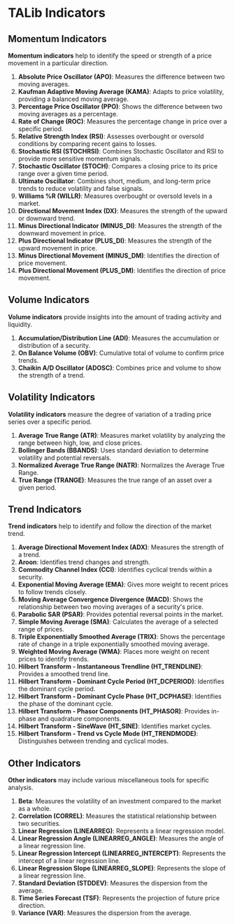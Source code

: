 # TALib Indicators

## Momentum Indicators

**Momentum indicators** help to identify the speed or strength of a price movement in a particular direction.

1. **Absolute Price Oscillator (APO)**: Measures the difference between two moving averages.
2. **Kaufman Adaptive Moving Average (KAMA)**: Adapts to price volatility, providing a balanced moving average.
3. **Percentage Price Oscillator (PPO)**: Shows the difference between two moving averages as a percentage.
4. **Rate of Change (ROC)**: Measures the percentage change in price over a specific period.
5. **Relative Strength Index (RSI)**: Assesses overbought or oversold conditions by comparing recent gains to losses.
6. **Stochastic RSI (STOCHRSI)**: Combines Stochastic Oscillator and RSI to provide more sensitive momentum signals.
7. **Stochastic Oscillator (STOCH)**: Compares a closing price to its price range over a given time period.
8. **Ultimate Oscillator**: Combines short, medium, and long-term price trends to reduce volatility and false signals.
9. **Williams %R (WILLR)**: Measures overbought or oversold levels in a market.
10. **Directional Movement Index (DX)**: Measures the strength of the upward or downward trend.
11. **Minus Directional Indicator (MINUS_DI)**: Measures the strength of the downward movement in price.
12. **Plus Directional Indicator (PLUS_DI)**: Measures the strength of the upward movement in price.
13. **Minus Directional Movement (MINUS_DM)**: Identifies the direction of price movement.
14. **Plus Directional Movement (PLUS_DM)**: Identifies the direction of price movement.

## Volume Indicators

**Volume indicators** provide insights into the amount of trading activity and liquidity.

1. **Accumulation/Distribution Line (ADI)**: Measures the accumulation or distribution of a security.
2. **On Balance Volume (OBV)**: Cumulative total of volume to confirm price trends.
3. **Chaikin A/D Oscillator (ADOSC)**: Combines price and volume to show the strength of a trend.

## Volatility Indicators

**Volatility indicators** measure the degree of variation of a trading price series over a specific period.

1. **Average True Range (ATR)**: Measures market volatility by analyzing the range between high, low, and close prices.
2. **Bollinger Bands (BBANDS)**: Uses standard deviation to determine volatility and potential reversals.
3. **Normalized Average True Range (NATR)**: Normalizes the Average True Range.
4. **True Range (TRANGE)**: Measures the true range of an asset over a given period.

## Trend Indicators

**Trend indicators** help to identify and follow the direction of the market trend.

1. **Average Directional Movement Index (ADX)**: Measures the strength of a trend.
2. **Aroon**: Identifies trend changes and strength.
3. **Commodity Channel Index (CCI)**: Identifies cyclical trends within a security.
4. **Exponential Moving Average (EMA)**: Gives more weight to recent prices to follow trends closely.
5. **Moving Average Convergence Divergence (MACD)**: Shows the relationship between two moving averages of a security's price.
6. **Parabolic SAR (PSAR)**: Provides potential reversal points in the market.
7. **Simple Moving Average (SMA)**: Calculates the average of a selected range of prices.
8. **Triple Exponentially Smoothed Average (TRIX)**: Shows the percentage rate of change in a triple exponentially smoothed moving average.
9. **Weighted Moving Average (WMA)**: Places more weight on recent prices to identify trends.
10. **Hilbert Transform - Instantaneous Trendline (HT_TRENDLINE)**: Provides a smoothed trend line.
11. **Hilbert Transform - Dominant Cycle Period (HT_DCPERIOD)**: Identifies the dominant cycle period.
12. **Hilbert Transform - Dominant Cycle Phase (HT_DCPHASE)**: Identifies the phase of the dominant cycle.
13. **Hilbert Transform - Phasor Components (HT_PHASOR)**: Provides in-phase and quadrature components.
14. **Hilbert Transform - SineWave (HT_SINE)**: Identifies market cycles.
15. **Hilbert Transform - Trend vs Cycle Mode (HT_TRENDMODE)**: Distinguishes between trending and cyclical modes.

## Other Indicators

**Other indicators** may include various miscellaneous tools for specific analysis.

1. **Beta**: Measures the volatility of an investment compared to the market as a whole.
2. **Correlation (CORREL)**: Measures the statistical relationship between two securities.
3. **Linear Regression (LINEARREG)**: Represents a linear regression model.
4. **Linear Regression Angle (LINEARREG_ANGLE)**: Measures the angle of a linear regression line.
5. **Linear Regression Intercept (LINEARREG_INTERCEPT)**: Represents the intercept of a linear regression line.
6. **Linear Regression Slope (LINEARREG_SLOPE)**: Represents the slope of a linear regression line.
7. **Standard Deviation (STDDEV)**: Measures the dispersion from the average.
8. **Time Series Forecast (TSF)**: Represents the projection of future price direction.
9. **Variance (VAR)**: Measures the dispersion from the average.
